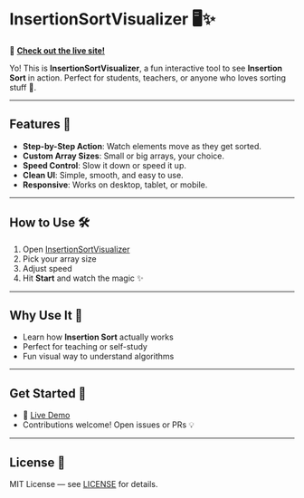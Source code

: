 # InsertionSortVisualizer 🖥️✨

🔗 **[Check out the live site!](https://lunocratic.github.io/InsertionSortVisualizer/)**

Yo! This is **InsertionSortVisualizer**, a fun interactive tool to see **Insertion Sort** in action. Perfect for students, teachers, or anyone who loves sorting stuff 🚀.  

---

## Features 🌟

- **Step-by-Step Action**: Watch elements move as they get sorted.  
- **Custom Array Sizes**: Small or big arrays, your choice.  
- **Speed Control**: Slow it down or speed it up.  
- **Clean UI**: Simple, smooth, and easy to use.  
- **Responsive**: Works on desktop, tablet, or mobile.  

---

## How to Use 🛠️

1. Open [InsertionSortVisualizer](https://lunocratic.github.io/InsertionSortVisualizer/)  
2. Pick your array size  
3. Adjust speed  
4. Hit **Start** and watch the magic ✨  

---

## Why Use It 🎯

- Learn how **Insertion Sort** actually works  
- Perfect for teaching or self-study  
- Fun visual way to understand algorithms  

---

## Get Started 🚀

- 🔗 [Live Demo](https://lunocratic.github.io/InsertionSortVisualizer/)  
- Contributions welcome! Open issues or PRs 💡  

---

## License 📄

MIT License — see [LICENSE](LICENSE) for details.
